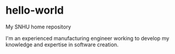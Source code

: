 # hello-world
My SNHU home repository

I'm an experienced manufacturing engineer working to develop my knowledge and expertise in software creation.
